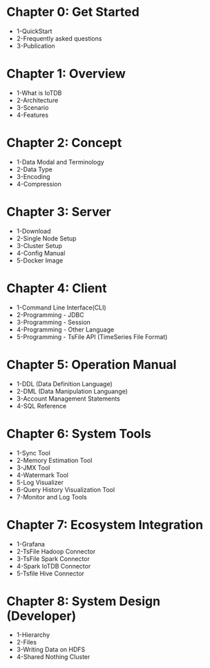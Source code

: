 <!--

    Licensed to the Apache Software Foundation (ASF) under one
    or more contributor license agreements.  See the NOTICE file
    distributed with this work for additional information
    regarding copyright ownership.  The ASF licenses this file
    to you under the Apache License, Version 2.0 (the
    "License"); you may not use this file except in compliance
    with the License.  You may obtain a copy of the License at

        http://www.apache.org/licenses/LICENSE-2.0

    Unless required by applicable law or agreed to in writing,
    software distributed under the License is distributed on an
    "AS IS" BASIS, WITHOUT WARRANTIES OR CONDITIONS OF ANY
    KIND, either express or implied.  See the License for the
    specific language governing permissions and limitations
    under the License.

-->


# Chapter 0: Get Started
* 1-QuickStart
* 2-Frequently asked questions
* 3-Publication
# Chapter 1: Overview
* 1-What is IoTDB
* 2-Architecture
* 3-Scenario
* 4-Features
# Chapter 2: Concept
* 1-Data Modal and Terminology
* 2-Data Type
* 3-Encoding
* 4-Compression
# Chapter 3: Server
* 1-Download
* 2-Single Node Setup
* 3-Cluster Setup
* 4-Config Manual
* 5-Docker Image
# Chapter 4: Client
* 1-Command Line Interface(CLI)
* 2-Programming - JDBC
* 3-Programming - Session
* 4-Programming - Other Language
* 5-Programming - TsFile API (TimeSeries File Format)
# Chapter 5: Operation Manual
* 1-DDL (Data Definition Language)
* 2-DML (Data Manipulation Languange)
* 3-Account Management Statements
* 4-SQL Reference
# Chapter 6: System Tools
* 1-Sync Tool
* 2-Memory Estimation Tool
* 3-JMX Tool
* 4-Watermark Tool
* 5-Log Visualizer
* 6-Query History Visualization Tool
* 7-Monitor and Log Tools
# Chapter 7: Ecosystem Integration
* 1-Grafana
* 2-TsFile Hadoop Connector
* 3-TsFile Spark Connector
* 4-Spark IoTDB Connector
* 5-Tsfile Hive Connector
# Chapter 8: System Design (Developer)
* 1-Hierarchy
* 2-Files
* 3-Writing Data on HDFS
* 4-Shared Nothing Cluster
